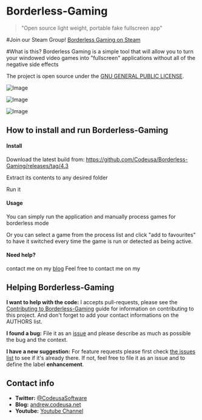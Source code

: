 # Borderless-Gaming
> "Open source light weight, portable fake fullscreen app"

#Join our Steam Group!
[Borderless Gaming on Steam](http://steamcommunity.com/groups/borderless-gaming)



#What is this?
Borderless Gaming is a simple tool that will allow you to turn your windowed video games into "fullscreen" applications without all of the negative side effects

The project is open source under the [GNU GENERAL PUBLIC LICENSE](https://github.com/Codeusa/Borderless-Gaming/blob/master/LICENSE).


![Image](http://i.imgur.com/raYobk3.png)

![Image](http://i.imgur.com/JZ1malK.jpg)

![Image](http://i.imgur.com/kRmOysJ.jpg)

## How to install and run Borderless-Gaming

#### Install

Download the latest build from: https://github.com/Codeusa/Borderless-Gaming/releases/tag/4.3


Extract its contents to any desired folder

Run it

#### Usage
You can simply run the application and manually process games for borderless mode 

Or you can select a game from the process list and click "add to favourites" to have it switched every time the game is run or detected as being active.

#### Need help?
contact me on my [blog](http://andrew.codeusa.net/ask)
Feel free to contact me on my 

## Helping Borderless-Gaming 

**I want to help with the code:** I accepts pull-requests, please see the [Contributing to Borderless-Gaming](https://github.com/Codeusa/Borderless-Gaming/blob/master/CONTRIBUTING.md) guide for information on contributing to this project. And don't forget to add your contact informations on the AUTHORS list.

**I found a bug:** File it as an [issue](https://github.com/Codeusa/Borderless-Gaming/issues) and please describe as much as possible the bug and the context.

**I have a new suggestion:** For feature requests please first check [the issues list](https://github.com/Codeusa/Borderless-Gaming/issues) to see if it's already there. If not, feel free to file it as an issue and to define the label **enhancement**.

## Contact info

* **Twitter:** [@CodeusaSoftware](https://twitter.com/codeusasoftware)
* **Blog:** [andrew.codeusa.net](http://andrew.codeusa.net)
* **Youtube:** [Youtube Channel](http://www.youtube.com/codeusasoftware)
